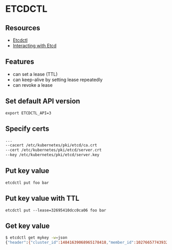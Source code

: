 # ETCDCTL

## Resources
- [Etcdctl](https://github.com/etcd-io/etcd/tree/main/etcdctl)
- [Interacting with Etcd](https://etcd.io/docs/v3.4/dev-guide/interacting_v3/)

## Features

- can set a lease (TTL)
- can keep-alive by setting lease repeatedly
- can revoke a lease

## Set default API version

`export ETCDCTL_API=3`

## Specify certs

```sh
...
--cacert /etc/kubernetes/pki/etcd/ca.crt
--cert /etc/kubernetes/pki/etcd/server.crt
--key /etc/kubernetes/pki/etcd/server.key
```

## Put key value

`etcdctl put foo bar`

## Put key value with TTL

`etcdctl put --lease=32695410dcc0ca06 foo bar`

## Get key value

```sh
$ etcdctl get mykey -w=json
{"header":{"cluster_id":14841639068965178418,"member_id":10276657743932975437,"revision":15,"raft_term":4}}
```
